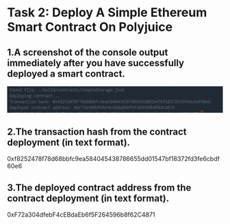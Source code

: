 # Task 2: Deploy A Simple Ethereum Smart Contract On Polyjuice

## 1.A screenshot of the console output immediately after you have successfully deployed a smart contract.

![1.png](./1.png)

## 2.The transaction hash from the contract deployment (in text format).

0xf8252478f78d68bbfc9ea584045438786655dd01547bf18372fd3fe6cbdf60e6

## 3.The deployed contract address from the contract deployment (in text format).

0xF72a304dfebF4cEBdaEb6f5F264596b8f62C4871
